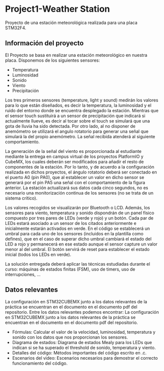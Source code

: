 # Project1-Weather Station
 Proyecto de una estación meteorológica realizada para una placa STM32F4. 


## Información del proyecto 
El Proyecto se basa en realizar una estación meteorológico en nuestra placa. Disponemos de los siguientes sensores:
* Temperatura
* Luminosidad
* Sonido
* Viento
* Precipitación

Los tres primeros sensores (temperature, light y sound) medirán los valores para lo que
están diseñados, es decir la temperatura, la luminosidad y el ruido del entorno donde se encuentra
desplegado la estación. Mientras que el sensor touch sustituirá a un sensor de precipitación que
indicará si actualmente llueve, es decir al tocar sobre el touch se simulará que una gota de lluvia ha
sido detectada. Por otro lado, al no disponer de anemómetro se utilizará el angulo rotatorio para
generar una señal que simulará la del propio anemómetro. La señal recibida atenderá al siguiente
comportamiento.

La generación de la señal del viento es proporcionada al estudiante mediante la entrega en campus
virtual de los proyectos PlatformIO y CubeMX, los cuales deberán ser modificados para añadir el
resto de componentes de la estación. Por lo tanto, y de acuerdo a la configuración realizada en
dichos proyectos, el ángulo rotatorio deberá ser conectado en el puerto A0 (pin PA0), que al
establecer un valor en dicho sensor se generará por el pin PA5 una señal con el comportamiento de
la figura anterior.
La estación actualizará sus datos cada cinco segundos, no es necesario una monitorización
continua de los sensores (no se trata de un sistema crítico).

Los valores recogidos se visualizarán por Bluetooth o LCD.
Además, los sensores para viento, temperatura y sonido dispondrán de un panel físico
compuesto por tres pares de LEDs (verde y rojo) y un botón. Cada par de LEDs estará
asociado a un sensor de los citados anteriormente e inicialmente estarán activados en verde. En el
código se establecerá un umbral para cada uno de los sensores (incluidos en la plantilla como
defines), que en el caso de superar dicho umbral cambiará el estado del LED a rojo y permanecerá
en ese estado aunque el sensor capture un valor menor al del umbral. El botón servirá de reset para
establecer el estado inicial (todos los LEDs en verde).

La solución entregada deberá aplicar las técnicas estudiadas durante el curso: máquinas de
estados finitas (FSM), uso de timers, uso de interrupciones, ...

## Datos relevantes
La configuración en STM32CUBEMX junto a los datos relevantes de la práctica se encuentran en el documento en el documento pdf del repositorio.
Entre los datos relevantes podemos encontrar:
 La configuración en STM32CUBEMX junto a los datos relevantes de la práctica se encuentran en el documento en el documento pdf del repositorio.
* Fórmulas: Calcular el valor de la velocidad, luminosidad, temperatura y sonido con los datos que nos proporcionan los sensores.
* Diagrama de estados: Diagrama de estados Mealy para los LEDs que indican si se ha superado el threshold de sonido, temperatura y viento.
* Detalles del código: Métodos importantes del código escrito en .c.
* Escenarios del video: Escenarios necesarios para demostrar el correcto funcionamiento del código.




